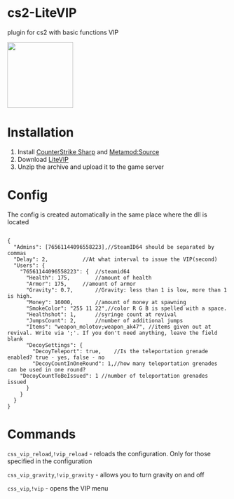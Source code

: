 # cs2-LiteVIP
plugin for cs2 with basic functions VIP

<img src="https://github.com/partiusfabaa/cs2-LiteVIP/assets/96542489/a0c9073e-954e-49fc-9ecf-7da0a469eb74" width="150" height="150">

# Installation
1. Install [CounterStrike Sharp](https://github.com/roflmuffin/CounterStrikeSharp) and [Metamod:Source](https://www.sourcemm.net/downloads.php/?branch=master)
3. Download [LiteVIP](https://github.com/partiusfabaa/cs2-LiteVIP/releases)
4. Unzip the archive and upload it to the game server

# Config
The config is created automatically in the same place where the dll is located
```

{
  "Admins": [76561144096558223],//SteamID64 should be separated by commas
  "Delay": 2, 			//At what interval to issue the VIP(second)
  "Users": {
    "76561144096558223": { 	//steamid64
      "Health": 175,		//amount of health
      "Armor": 175,		//amount of armor
      "Gravity": 0.7,		//Gravity: less than 1 is low, more than 1 is high.
      "Money": 16000,		//amount of money at spawning
      "SmokeColor": "255 11 22",//color R G B is spelled with a space.
      "Healthshot": 1,		//syringe count at revival
      "JumpsCount": 2,		//number of additional jumps
      "Items": "weapon_molotov;weapon_ak47", //items given out at revival. Write via ';'. If you don't need anything, leave the field blank
      "DecoySettings": {	
        "DecoyTeleport": true,	  //Is the teleportation grenade enabled? true - yes, false - no
        "DecoyCountInOneRound": 1,//how many teleportation grenades can be used in one round?
	"DecoyCountToBeIssued": 1 //number of teleportation grenades issued
      }
    }
  }
}

```

# Commands
`css_vip_reload`,`!vip_reload` - reloads the configuration. Only for those specified in the configuration

`css_vip_gravity`,`!vip_gravity` - allows you to turn gravity on and off

`css_vip`,`!vip` - opens the VIP menu
